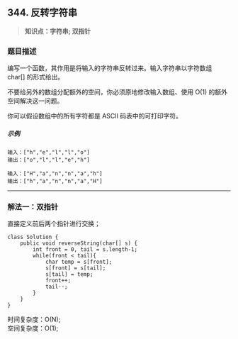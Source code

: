 ## 344. 反转字符串
> **知识点：字符串; 双指针**
### 题目描述

编写一个函数，其作用是将输入的字符串反转过来。输入字符串以字符数组 char[] 的形式给出。

不要给另外的数组分配额外的空间，你必须原地修改输入数组、使用 O(1) 的额外空间解决这一问题。

你可以假设数组中的所有字符都是 ASCII 码表中的可打印字符。

##### 示例

```
输入：["h","e","l","l","o"]
输出：["o","l","l","e","h"]

输入：["H","a","n","n","a","h"]
输出：["h","a","n","n","a","H"]
```
---
### 解法一：双指针
直接定义前后两个指针进行交换；
```
class Solution {
    public void reverseString(char[] s) {
        int front = 0, tail = s.length-1;
        while(front < tail){
            char temp = s[front];
            s[front] = s[tail];
            s[tail] = temp;
            front++;
            tail--;
        }
    }
}
```
时间复杂度：O(N);     
空间复杂度：O(1);
